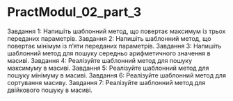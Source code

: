 # PractModul_02_part_3
Завдання 1:
Напишіть шаблонний метод, що повертає максимум із трьох переданих параметрів.
Завдання 2:
Напишіть шаблонний метод, що повертає мінімум із п’яти переданих параметрів.
Завдання 3:
Напишіть шаблонний метод для пошуку середньо арифметичного значення в масиві.
Завдання 4:
Реалізуйте шаблонний метод для пошуку максимуму в масиві.
Завдання 5:
Реалізуйте шаблонний метод для пошуку мінімуму в масиві.
Завдання 6:
Реалізуйте шаблонний метод для сортування масиву.
Завдання 7:
Реалізуйте шаблонний метод для двійкового пошуку в масиві.
